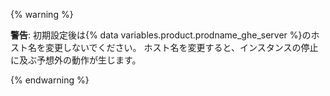 {% warning %}

**警告**: 初期設定後は{% data variables.product.prodname_ghe_server %}のホスト名を変更しないでください。 ホスト名を変更すると、インスタンスの停止に及ぶ予想外の動作が生じます。

{% endwarning %}  

